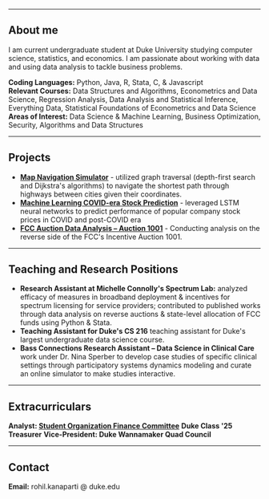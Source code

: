 
_________________

## About me

I am current undergraduate student at Duke University studying computer science, statistics, and economics. I am passionate about working with data and using data analysis to tackle business problems.

**Coding Languages:** Python, Java, R, Stata, C, & Javascript
<br> **Relevant Courses:** Data Structures and Algorithms, Econometrics and Data Science, Regression Analysis, Data Analysis and Statistical Inference, Everything Data, Statistical Foundations of Econometrics and Data Science
<br> **Areas of Interest:**  Data Science & Machine Learning, Business Optimization, Security, Algorithms and Data Structures

_________________

## Projects

- **[Map Navigation Simulator](https://github.com/Rohilkan/MapNavigator.git)** - utilized graph traversal (depth-first search and Dijkstra's algorithms) to navigate the shortest path through highways between cities given their coordinates.
- **[Machine Learning COVID-era Stock Prediction](https://github.com/Rohilkan/StockPredictML.git)** - leveraged LSTM neural networks to predict performance of popular company stock prices in COVID and post-COVID era
- **[FCC Auction Data Analysis – Auction 1001](https://github.com/Rohilkan/Spectrum-Auction-1001-Analysis.git)** - Conducting analysis on the reverse side of the FCC's Incentive Auction 1001.

_________________

## Teaching and Research Positions

- **Research Assistant at Michelle Connolly's Spectrum Lab:** analyzed efficacy of measures in broadband deployment & incentives for spectrum licensing for service providers; contributed to published works through data analysis on reverse auctions & state-level allocation of FCC funds using Python & Stata.
- **Teaching Assistant for Duke's CS 216** teaching assistant for Duke's largest undergraduate data science course.
- **Bass Connections Research Assistant – Data Science in Clinical Care** work under Dr. Nina Sperber to develop case studies of specific clinical settings through participatory systems dynamics modeling and curate an online simulator to make studies interactive.

_________________

## Extracurriculars

**Analyst: [Student Organization Finance Committee](https://sofc.notion.site)**
**Duke Class '25 Treasurer**
**Vice-President: Duke Wannamaker Quad Council**

__________________

## Contact

**Email:** rohil.kanaparti @ duke.edu
